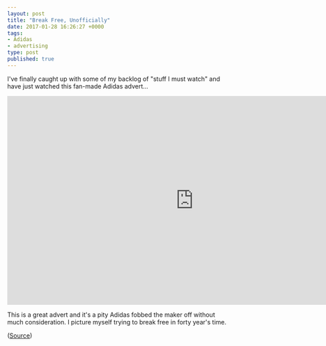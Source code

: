 ```yaml
---
layout: post
title: "Break Free, Unofficially"
date: 2017-01-28 16:26:27 +0000
tags:
- Adidas
- advertising
type: post
published: true
---
```


I've finally caught up with some of my backlog of "stuff I must watch" and have just watched this fan-made Adidas advert...

<iframe width="853" height="480" src="https://www.youtube-nocookie.com/embed/gXfLl3qYy0k?rel=0" frameborder="0" allowfullscreen></iframe>

This is a great advert and it's a pity Adidas fobbed the maker off without much consideration. I picture myself trying to break free in forty year's time.

([Source](http://www.branding.news/2017/01/11/unofficial-adidas-advert-is-showing-people-how-to-break-free/))
